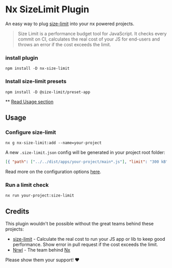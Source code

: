 # Nx SizeLimit Plugin

An easy way to plug [size-limit](https://github.com/ai/size-limit) into your nx powered projects.

> Size Limit is a performance budget tool for JavaScript. It checks every commit on CI, calculates the real cost of your JS for end-users and throws an error if the cost exceeds the limit.

### install plugin

```
npm install -D nx-size-limit
```

### Install size-limit presets

```
npm install -D @size-limit/preset-app
```

** [Read Usage section](https://github.com/ai/size-limit#usage)

## Usage

### Configure size-limit

```
nx g nx-size-limit:add --name=your-project
```
A new `.size-limit.json` config will be generated in your project root folder:

```json
[{ "path": ["../../dist/apps/your-project/main*.js"], "limit": "300 kB" }]
```

Read more on the configuration options [here](https://github.com/ai/size-limit#limits-config).

### Run a limit check
```
nx run your-project:size-limit
```

## Credits

This plugin wouldn't be possible without the great teams behind these projects:

- [size-limit](https://github.com/ai/size-limit) - Calculate the real cost to run your JS app or lib to keep good performance. Show error in pull request if the cost exceeds the limit.
- [Nrwl](https://github.com/nrwl) - The team behind [Nx](https://github.com/nrwl/nx)

Please show them your support! ❤️
